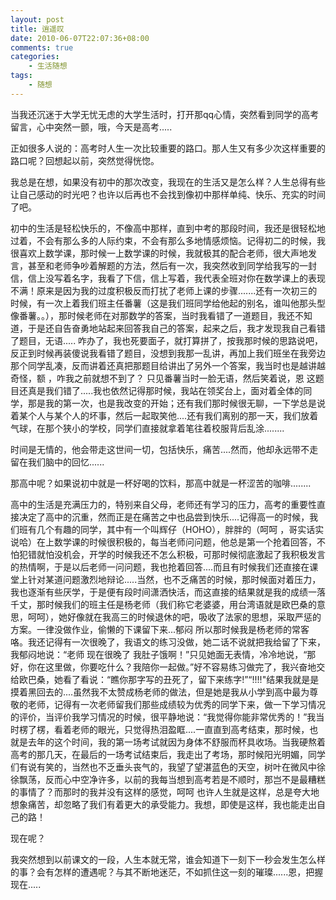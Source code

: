 ```yaml
---
layout: post
title: 逍遥叹
date: 2010-06-07T22:07:36+08:00
comments: true
categories:
    - 生活随想
tags:
    - 随想
---
```


当我还沉迷于大学无忧无虑的大学生活时，打开那qq心情，突然看到同学的高考留言，心中突然一颤，哦，今天是高考.....

正如很多人说的：高考时人生一次比较重要的路口。那人生又有多少次这样重要的路口呢？回想起以前，突然觉得恍惚。

我总是在想，如果没有初中的那次改变，我现在的生活又是怎么样？人生总得有些让自己感动的时光吧？也许以后再也不会找到像初中那样单纯、快乐、充实的时间了吧。

初中的生活是轻松快乐的，不像高中那样，直到中考的那段时间，我还是很轻松地过着，不会有那么多的人际约束，不会有那么多地情感烦恼。记得初二的时候，我很喜欢上数学课，那时候一上数学课的时候，我就极其的配合老师，很大声地发言，甚至和老师争吵着解题的方法，然后有一次，我突然收到同学给我写的一封信，信上没写着名字，我看了下信，信上写着，我代表全班对你在数学课上的表现不满！原来是因为我的过度积极反而打扰了老师上课的步骤.......还有一次初三的时候，有一次上着我们班主任番薯（这是我们班同学给他起的别名，谁叫他那头型像番薯。。），那时候老师在对那数学的答案，当时我看错了一道题目，我还不知道，于是还自告奋勇地站起来回答我自己的答案，起来之后，我才发现我自己看错了题目，无语..... 咋办了，我也死要面子，就打算拼了，按我那时候的思路说吧，反正到时候再装傻说我看错了题目，没想到我那一乱讲，再加上我们班坐在我旁边那个同学乱凑，反而讲着还真把那题目给讲出了另外一个答案，我当时也是越讲越奇怪，额 ，咋我之前就想不到了？ 只见番薯当时一脸无语，然后笑着说，恩 这题目还真是我们错了.....我也依然记得那时候，我站在领奖台上，面对着全体的同学，那是我的第一次，也是我改变的开始；还有我们那时候很无聊，一下学总是说着某个人与某个人的坏事，然后一起取笑他....还有我们离别的那一天，我们放着气球，在那个狭小的学校，同学们直接就拿着笔往着校服背后乱涂........

时间是无情的，他会带走这世间一切，包括快乐，痛苦....然而，他却永远带不走留在我们脑中的回忆......

那高中呢？如果说初中就是一杯好喝的饮料，那高中就是一杯涩苦的咖啡........

高中的生活是充满压力的，特别来自父母，老师还有学习的压力，高考的重要性直接决定了高中的沉重，然而正是在痛苦之中也品尝到快乐....记得高一的时候，我们班有几个有趣的同学，其中有一个叫辉仔（HOHO），胖胖的（呵呵 ，哥实话实说哈）在上数学课的时候很积极的，每当老师问问题，他总是第一个抢着回答，不怕犯错就怕没机会，开学的时候我还不怎么积极，可那时候彻底激起了我积极发言的热情啊，于是以后老师一问问题，我也抢着回答....而且有时候我们还直接在课堂上针对某道问题激烈地辩论.....当然，也不乏痛苦的时候，那时候面对着压力，我也逐渐有些厌学，于是便有段时间潇洒快活，而这直接的结果就是我的成绩一落千丈，那时候我们的班主任是杨老师（我们称它老婆婆，用台湾语就是欧巴桑的意思，呵呵），她好像就在我高三的时候退休的吧，吸收了法家的思想，采取严惩的方案。一律没做作业，偷懒的下课留下来...郁闷 所以那时候我是杨老师的常客咯。我还记得有一次很晚了，我语文的练习没做，她二话不说就把我给留了下来，我郁闷地说：“老师 现在很晚了 我肚子饿啊！”只见她面无表情，冷冷地说，“那好，你在这里做，你要吃什么？我陪你一起做。”好不容易练习做完了，我兴奋地交给欧巴桑，她看了看说：“瞧你那字写的丑死了，留下来练字!”“!!!!"结果我就是是摸着黑回去的....虽然我不太赞成杨老师的做法，但是她是我从小学到高中最为尊敬的老师，记得有一次老师留我们那些成绩较为优秀的同学下来，做一下学习情况的评价，当评价我学习情况的时候，很平静地说：“我觉得你能非常优秀的！”我当时楞了楞，看着老师的眼光，只觉得热泪盈眶....一直直到高考结束，那时候，也就是去年的这个时间，我的第一场考试就因为身体不舒服而杯具收场。当我硬熬着高考的那几天，在最后的一场考试结束后，我走出了考场，那时候阳光明媚，同学们有说有笑的，当然也不乏垂头丧气的，我望了望湛蓝色的天空，树叶在微风中徐徐飘荡，反而心中空净许多，以前的我每当想到高考若是不顺时，那岂不是最糟糕的事情了？而那时的我并没有这样的感觉，呵呵 也许人生就是这样，总是夸大地想象痛苦，却忽略了我们有着更大的承受能力。我想，即使是这样，我也能走出自己的路！

现在呢？

我突然想到以前课文的一段，人生本就无常，谁会知道下一刻下一秒会发生怎么样的事？会有怎样的遭遇呢？与其不断地迷茫，不如抓住这一刻的璀璨......恩，把握现在.....

